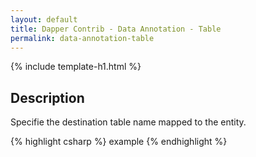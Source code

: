 ```yaml
---
layout: default
title: Dapper Contrib - Data Annotation - Table
permalink: data-annotation-table
---
```


{% include template-h1.html %}

## Description
Specifie the destination table name mapped to the entity.

{% highlight csharp %}
example
{% endhighlight %}
